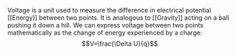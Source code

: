 Voltage is a unit used to measure the difference in electrical potential [[Energy]] between two points. It is analogous to [[Gravity]] acting on a ball pushing it down a hill. We can express voltage between two points mathematically as the change of energy experienced by a charge:
$$V=\frac{\Delta U}{q}$$
